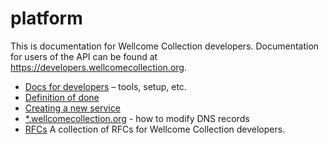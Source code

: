 # platform

This is documentation for Wellcome Collection developers. Documentation for users of the API can be found at https://developers.wellcomecollection.org.

* [Docs for developers](developers.md) – tools, setup, etc.
* [Definition of done](definition-of-done.md)
* [Creating a new service](platform.md)
* [*.wellcomecollection.org](hosted_zones/README.md) - how to modify DNS records
* [RFCs](rfcs) A collection of RFCs for Wellcome Collection developers.


